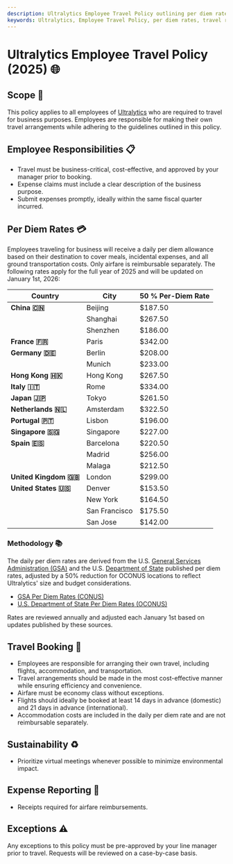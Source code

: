 ```yaml
---
description: Ultralytics Employee Travel Policy outlining per diem rates, responsibilities, booking procedures, sustainability practices, and expense reporting guidelines for 2025.
keywords: Ultralytics, Employee Travel Policy, per diem rates, travel responsibilities, airfare, expense reporting, sustainability, business travel
---
```


# Ultralytics Employee Travel Policy (2025) 🌐

## Scope 📌

This policy applies to all employees of [Ultralytics](https://www.ultralytics.com/) who are required to travel for business purposes. Employees are responsible for making their own travel arrangements while adhering to the guidelines outlined in this policy.

## Employee Responsibilities 📋

- Travel must be business-critical, cost-effective, and approved by your manager prior to booking.
- Expense claims must include a clear description of the business purpose.
- Submit expenses promptly, ideally within the same fiscal quarter incurred.

## Per Diem Rates 💳

Employees traveling for business will receive a daily per diem allowance based on their destination to cover meals, incidental expenses, and all ground transportation costs. Only airfare is reimbursable separately. The following rates apply for the full year of 2025 and will be updated on January 1st, 2026:

| Country               | City          | 50 % Per-Diem Rate |
| --------------------- | ------------- | ------------------ |
| **China 🇨🇳**          | Beijing       | $187.50            |
|                       | Shanghai      | $267.50            |
|                       | Shenzhen      | $186.00            |
| **France 🇫🇷**         | Paris         | $342.00            |
| **Germany 🇩🇪**        | Berlin        | $208.00            |
|                       | Munich        | $233.00            |
| **Hong Kong 🇭🇰**      | Hong Kong     | $267.50            |
| **Italy 🇮🇹**          | Rome          | $334.00            |
| **Japan 🇯🇵**          | Tokyo         | $261.50            |
| **Netherlands 🇳🇱**    | Amsterdam     | $322.50            |
| **Portugal 🇵🇹**       | Lisbon        | $196.00            |
| **Singapore 🇸🇬**      | Singapore     | $227.00            |
| **Spain 🇪🇸**          | Barcelona     | $220.50            |
|                       | Madrid        | $256.00            |
|                       | Malaga        | $212.50            |
| **United Kingdom 🇬🇧** | London        | $299.00            |
| **United States 🇺🇸**  | Denver        | $153.50            |
|                       | New York      | $164.50            |
|                       | San Francisco | $175.50            |
|                       | San Jose      | $142.00            |

### Methodology 📚

The daily per diem rates are derived from the U.S. [General Services Administration (GSA)](https://www.gsa.gov/) and the U.S. [Department of State](https://www.state.gov/) published per diem rates, adjusted by a 50% reduction for OCONUS locations to reflect Ultralytics' size and budget considerations.

- [GSA Per Diem Rates (CONUS)](https://www.gsa.gov/travel/plan-book/per-diem-rates)
- [U.S. Department of State Per Diem Rates (OCONUS)](https://allowances.state.gov/web920/per_diem.asp)

Rates are reviewed annually and adjusted each January 1st based on updates published by these sources.

## Travel Booking 🛫

- Employees are responsible for arranging their own travel, including flights, accommodation, and transportation.
- Travel arrangements should be made in the most cost-effective manner while ensuring efficiency and convenience.
- Airfare must be economy class without exceptions.
- Flights should ideally be booked at least 14 days in advance (domestic) and 21 days in advance (international).
- Accommodation costs are included in the daily per diem rate and are not reimbursable separately.

## Sustainability ♻️

- Prioritize virtual meetings whenever possible to minimize environmental impact.

## Expense Reporting 🧾

- Receipts required for airfare reimbursements.

## Exceptions ⚠️

Any exceptions to this policy must be pre-approved by your line manager prior to travel. Requests will be reviewed on a case-by-case basis.
